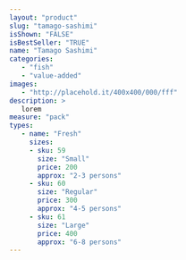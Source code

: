 ```yaml
---
layout: "product"
slug: "tamago-sashimi"
isShown: "FALSE"
isBestSeller: "TRUE"
name: "Tamago Sashimi"
categories:
   - "fish"
   - "value-added"
images:
   - "http://placehold.it/400x400/000/fff"
description: >
   lorem
measure: "pack"
types: 
   - name: "Fresh"
     sizes: 
     - sku: 59
       size: "Small"
       price: 200
       approx: "2-3 persons"
     - sku: 60
       size: "Regular"
       price: 300
       approx: "4-5 persons"
     - sku: 61
       size: "Large"
       price: 400
       approx: "6-8 persons"
---
```

